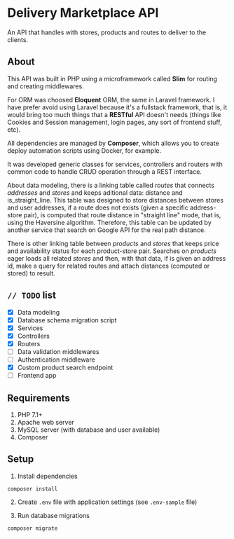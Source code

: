 # Delivery Marketplace API

An API that handles with stores, products and routes to deliver to the clients.

## About

This API was built in PHP using a microframework called **Slim** for routing and creating middlewares.

For ORM was choosed **Eloquent** ORM, the same in Laravel framework. I have prefer avoid using Laravel because it's a fullstack framework, that is, it would bring too much things that a **RESTful** API doesn't needs (things like Cookies and Session management, login pages, any sort of frontend stuff, etc).

All dependencies are managed by **Composer**, which allows you to create deploy automation scripts using Docker, for example.

It was developed generic classes for services, controllers and routers with common code to handle CRUD operation through a REST interface.

About data modeling, there is a linking table called *routes* that connects *addresses* and *stores* and keeps aditional data: distance and is_straight_line. This table was designed to store distances between stores and user addresses, if a route does not exists (given a specific address-store pair), is computed that route distance in "straight line" mode, that is, using the Haversine algorithm. Therefore, this table can be updated by another service that search on Google API for the real path distance.

There is other linking table between *products* and *stores* that keeps price and availability status for each product-store pair. Searches on *products* eager loads all related *stores* and then, with that data, if is given an address id, make a query for related routes and attach distances (computed or stored) to result.

## `// TODO` list

 - [x] Data modeling
 - [x] Database schema migration script
 - [x] Services
 - [x] Controllers
 - [x] Routers
 - [ ] Data validation middlewares
 - [ ] Authentication middleware
 - [x] Custom product search endpoint
 - [ ] Frontend app

## Requirements

1. PHP 7.1+
2. Apache web server
3. MySQL server (with database and user available)
3. Composer

## Setup

1. Install dependencies

`composer install`

2. Create `.env` file with application settings (see `.env-sample` file)

3. Run database migrations

`composer migrate`